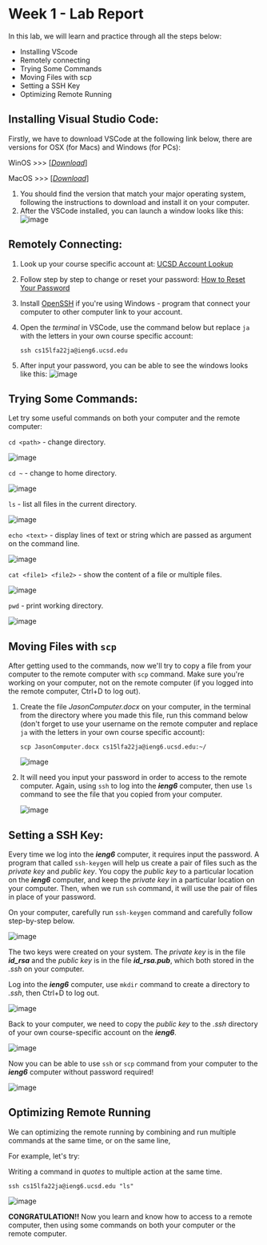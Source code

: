 # Week 1 - Lab Report
In this lab, we will learn and practice through all the steps below: 
* Installing VScode
* Remotely connecting
* Trying Some Commands
* Moving Files with scp
* Setting a SSH Key
* Optimizing Remote Running

## Installing Visual Studio Code:

Firstly, we have to download VSCode at the following link below, there are versions for OSX (for Macs) and Windows (for PCs):

WinOS >>> [[*Download*]](https://code.visualstudio.com/sha/download?build=stable&os=win32-x64-user)

MacOS >>> [[*Download*]](https://code.visualstudio.com/sha/download?build=stable&os=darwin-universal)

1) You should find the version that match your major operating system, following the instructions to download and install it on your computer.
2) After the VSCode installed, you can launch a window looks like this: 
![image](installed-vscode.png)

## Remotely Connecting:

1. Look up your course specific account at: [UCSD Account Lookup](https://sdacs.ucsd.edu/~icc/index.php)
2. Follow step by step to change or reset your password: [How to Reset Your Password](https://docs.google.com/document/d/1hs7CyQeh-MdUfM9uv99i8tqfneos6Y8bDU0uhn1wqho/edit)
3. Install [OpenSSH](https://learn.microsoft.com/en-us/windows-server/administration/openssh/openssh_install_firstuse?tabs=gui) if you're using Windows - program that connect your computer to other computer link to your account.
4. Open the *terminal* in VSCode, use the command below but replace `ja` with the letters in your own course specific account:

    `ssh cs15lfa22ja@ieng6.ucsd.edu`

5. After input your password, you can be able to see the windows looks like this: 
![image](remote-connect.png)

## Trying Some Commands:

Let try some useful commands on both your computer and the remote computer:

`cd <path>` - change directory.

![image](cd.png)

`cd ~` - change to home directory.

![image](cd~.png)

`ls` - list all files in the current directory.

![image](ls.png)

`echo <text>` - display lines of text or string which are passed as argument on the command line.

![image](echo.png)

`cat <file1> <file2>` - show the content of a file or multiple files.

![image](cat.png)

`pwd` - print working directory.

![image](pwd.png)

## Moving Files with `scp`
After getting used to the commands, now we'll try to copy a file from your computer to the remote computer with `scp` command. Make sure you're working on your computer, not on the remote computer (if you logged into the remote computer, Ctrl+D to log out).
1. Create the file *JasonComputer.docx* on your computer, in the terminal from the directory where you made this file, run this command below (don't forget to use your username on the remote computer and replace `ja` with the letters in your own course specific account):

    `scp JasonComputer.docx cs15lfa22ja@ieng6.ucsd.edu:~/`

    ![image](scp-remote.png)

2. It will need you input your password in order to access to the remote computer. Again, using `ssh` to log into the ***ieng6*** computer, then use `ls` command to see the file that you copied from your computer.
    
    ![image](ls-remote.png)

## Setting a SSH Key:

Every time we log into the ***ieng6*** computer, it requires input the password. A program that called `ssh-keygen` will help us create a pair of files such as the *private key* and *public key*. You copy the *public key* to a particular location on the ***ieng6*** computer, and keep the *private key* in a particular location on your computer. Then, when we run `ssh` command, it will use the pair of files in place of your password.

On your computer, carefully run `ssh-keygen` command and carefully follow step-by-step below.

![image](keygen-client.png)

The two keys were created on your system. The *private key* is in the file ***id_rsa*** and the *public key* is in the file ***id_rsa.pub***, which both stored in the *.ssh* on your computer.

Log into the ***ieng6*** computer, use `mkdir` command to create a directory to *.ssh*, then Ctrl+D to log out.

![image](mkdir-remote.png)

Back to your computer, we need to copy the *public key* to the *.ssh* directory of your own course-specific account on the ***ieng6***.

![image](scp-pubkey-client.png)

Now you can be able to use `ssh` or `scp` command from your computer to the ***ieng6*** computer without password required!

![image](nopwrequired.png)

## Optimizing Remote Running

We can optimizing the remote running by combining and run multiple commands at the same time, or on the same line,

For example, let's try:

Writing a command in *quotes* to multiple action at the same time.

`ssh cs15lfa22ja@ieng6.ucsd.edu "ls"`

![image](quotes.png)

**CONGRATULATION!!** Now you learn and know how to access to a remote computer, then using some commands on both your computer or the remote computer. 